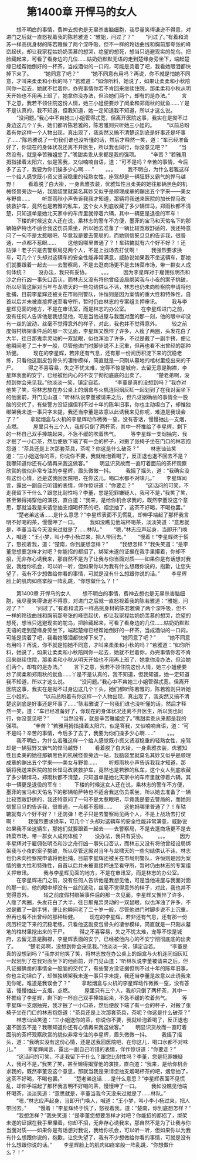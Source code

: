 # 　　第1400章 开悍马的女人
　　想不明白的事情，费神去想也是无辜杀害脑细胞，我尽量笑得谦逊不得意，对进门之后就一直怒视着我的陈若雅道：“雅姐，问过了？”
　　“问过了。”有着和流苏一样高挑身材的陈若雅做了两个深呼吸，但不一样的玲珑曲线和胸前那夸张的峰峦起伏，却让我家程姑奶奶羡慕的想哭，绝望的想死，想当只逃避现实的鸵鸟，把脸藏起来，可看了看身边的几位……姑奶奶默默无语的走到楚缘身旁坐下，端起楚缘已经帮她倒好的一杯茶，当成酒似的一口闷，可能是烫着了吧，我看她眼泪都快掉下来了。
　　“她同意了吧？”
　　“她不同意有用吗？再说，你不就是怕她不同意，才叫来柔柔和小秋的吗？”若雅道：“如你所料，她说了，如果让柔柔和小秋陪同你一起去，她就不拦着你，办完事情你若不肯回来继续住院，那柔柔和小秋从明天开始也不用再上班了，她拿你没办法，但治她们两个，却有的是办法。”
　　言下之意，我若不领住院这份人情，她三小姐便要炒了闵柔和郑雨秋的鱿鱼……丫是不是认真的，我不知道，但我知道，她一定知道我不知道，所以才这么说。
　　“没问题。”我心中不爽她三小姐管得忒宽，但离开医院这事，我实在是拗不过身边这几个丫头，她们都听陈若雅的，陈若雅则只听她三小姐的。
　　“以前总盼着有你这样一个人物出现，真出现了，我突然又搞不清楚这到底是好事还是坏事了……”陈若雅说了一句我们谁也没听懂的话，然后才释然一笑，道：“车已经准备好了，你现在的身体状况还离不开医生，所以我也同行，你没意见吧？”
　　“当然没有，就是辛苦雅姐您了。”嘴甜卖乖从来都是我的强项。
　　“辛苦？”若雅用拇指揉着太阳穴，似是答我，又似喃喃自语，道：“可不是吗？辛苦的事情，今后多了去了，我要为你们操多少心啊……”
　　。。。
　　我不明白，为什么若雅这样一个给人感觉既小资又贤淑稳重的轻熟女性，座驾却是一辆狂野又霸气的悍马越野！
　　看着脱了白大褂，一身素雅衣装，优雅知性且柔美的她往那辆黑色的机械怪兽旁边一站，我脑袋里就莫名其妙又似乎是顺理成章的蹦出五个字来——美女与野兽……
　　听郑雨秋小声告诉我我才知道，那辆将我送来医院的加长悍马改装救护车，竟然也是若雅的私车，这个女人到底收藏了多少辆悍马，郑雨秋都不清楚，只知道单是她北天家中的车库里就停着六辆，其中一辆更是退役的军车！
　　下楼的时候这女人还在说，乘林志的警车不方便，墨菲的宝马和天佑名下的那辆帕萨特也不适合我这伤员乘坐，所以她去准备了一辆比较宽敞舒适的，我还特意问了一句不是太惹眼吧，毕竟我是要去警局的，而她则信誓旦旦的告诉我，很普通，一点都不惹眼……
　　这他妈哪里普通了？！车轱辘就有六个好不好？！还防弹！老子只是去警察局见两个人，不是上战场去打仗啊！
　　我强烈要求换车，可几个丫头却对这辆车的安全性能非常满意，威胁说如果我不坐这辆车，那她们就要跟着一起去——去警察局，不是去逛商场更不是去转菜市场，带一群女人成何体统？
　　没办法，我只有妥协。
　　。。。
　　因为李星辉对于雇佣张明杰和沙之舟行凶一事矢口否认，而林志又没有将他曾经设局绑架我与小夜的案子挑破，所以尽管这厮对当年与龙啸天的一些勾结供认不讳，林志也仍未向检察院申请将他批捕，目前李星辉还被关在市局刑警队，许恒则是因为案情的重大性和特殊性，自首以后并未被直接押送至看守所，暂时仍由林志的专案组关押审讯。
　　我与李星辉见面的地方，不是在审讯室，而是林志的办公室。
　　在李星辉进门之前，没有任何人告诉他是我想见他，可是当他进屋与我面对面的那一刻，他的眼中却没有一丝的波动，丝毫不觉得意外的样子，对此，我也并不觉得意外。
　　较之前度假村绑架事件后的那一次见面，李星辉又憔悴了许多，人瘦了两圈，头发花白了大半，往日那鬼祟灵动的一双鼠眼，似也浑浊了许多，不过是戴了一副手铐，便让他瞬间老了二十岁一般，尽管他进门时脚步说不上沉重，但再也看不出曾经的那种矫健。
　　现在的李星辉，若非还有气息，还有那一份阅历积淀下来的沉稳老练，只看他这副皮包骨头的凄惨模样，简直就是一只刚从墓地的棺材里挖出来的干尸。
　　得之不喜容易，失之不忧太难，宠辱不惊是城府，去留无意是胸襟，李星辉表面的安宁，已经被他内心的不安宁彻彻底底的出卖了。
　　“楚老弟啊，没想到你会来见我。”他淡淡一笑，镇定自若。
　　“李董是真的没想到吗？”我亦对他笑了笑，将林志放在办公桌上的烟盒与火机连同烟灰缸一起划到了在我对面坐下的他面前，开门见山道：“听林队说李董被请来之后，但凡证据确凿的事情全一股脑的交代了，有些警方没证据但判不过十年的陈年旧事，你也主动坦白了，却惟独绑架我未遂一事只字未提，我还当李董是故意以此诱我来见你呢，难道是我误会了？”
　　拿起烟盒与火机的李星辉动作微微一窒，没有答话，慢慢抽出一支烟，点燃。
　　屋里只有三个人，我却只倒了两杯茶，其中一杯推给了李星辉，剩下的一杯自己双手捧端起来，不急不缓的吹着热气。
　　等李星辉一支烟抽完，我才抿了一小口茶，然后便放下端了有一会的杯子，对搬了张椅子坐在门口的林志抱怨道：“茶具还是上次那套茶具，茶呢？你这是什么破茶？”
　　林志讪讪笑道：“三小姐送你的茶，你说你不要，我就给泡着喝了，反正退也退不回去不是？我哪知道你还有心情再来我这做客。”
　　明显识货故而一直盯着面前的茶杯观察欣赏的貌似非常专注的李星辉，眉头微微一抖。
　　我摇了摇头，道：“我确实没有这份心情，还是送我回医院吧，在你这儿，喝口水都不对味儿。”
　　李星辉闻言，露出一副自己听错的表情，佯作惊讶道：“你要走？”
　　“这话问的可笑，不走我留下干什么？跟您比耐性吗？李董，您是犯罪嫌疑人，我可不是，”我笑了笑，甚至懒得揭穿他的演技，直白道：“我来，是给你机会求我的，既然李董没这个意思，那就当我是来请您抽支烟喝杯茶的吧，烟您抽了，这茶不好喝，不喝也罢。”
　　“楚老弟这话……是什么意思？”李星辉表面不见慌乱，却伸手端起了那杯我言明不好喝的茶，慢慢呷了一口。
　　我如没瞧见他端杯喝茶，淡淡笑道：“意思就是，李董当我今天没来过就是了……林队。”
　　“嗯，”林志应声起身，当即开门唤人，喊道：“王小梦，叫小李小杨过来，把人带回去。”
　　“慢着！”李星辉终于慌了，怒视着我，道：“楚南，你到底想怎样？”
　　“我想怎样？”我失笑道：“是李董您想要怎样才对吧？你能招的都招了，绑架未遂的证据在我手里攥着，你却不招，无非存心诱我来，那自然不是为了让我与你当面对质——如果你是有话想对我说，我给你机会，可以听一听，但如果你以为我有什么想跟你说的，抱歉，让您失望了，我有不少想做给你看的事情，可就是没有什么想跟你说的话。”
　　李星辉脸上的肌肉如痉挛般一阵乱跳，“你想做什么？！”

　　第1400章 开悍马的女人
　　想不明白的事情，费神去想也是无辜杀害脑细胞，我尽量笑得谦逊不得意，对进门之后就一直怒视着我的陈若雅道：“雅姐，问过了？”
　　“问过了。”有着和流苏一样高挑身材的陈若雅做了两个深呼吸，但不一样的玲珑曲线和胸前那夸张的峰峦起伏，却让我家程姑奶奶羡慕的想哭，绝望的想死，想当只逃避现实的鸵鸟，把脸藏起来，可看了看身边的几位……姑奶奶默默无语的走到楚缘身旁坐下，端起楚缘已经帮她倒好的一杯茶，当成酒似的一口闷，可能是烫着了吧，我看她眼泪都快掉下来了。
　　“她同意了吧？”
　　“她不同意有用吗？再说，你不就是怕她不同意，才叫来柔柔和小秋的吗？”若雅道：“如你所料，她说了，如果让柔柔和小秋陪同你一起去，她就不拦着你，办完事情你若不肯回来继续住院，那柔柔和小秋从明天开始也不用再上班了，她拿你没办法，但治她们两个，却有的是办法。”
　　言下之意，我若不领住院这份人情，她三小姐便要炒了闵柔和郑雨秋的鱿鱼……丫是不是认真的，我不知道，但我知道，她一定知道我不知道，所以才这么说。
　　“没问题。”我心中不爽她三小姐管得忒宽，但离开医院这事，我实在是拗不过身边这几个丫头，她们都听陈若雅的，陈若雅则只听她三小姐的。
　　“以前总盼着有你这样一个人物出现，真出现了，我突然又搞不清楚这到底是好事还是坏事了……”陈若雅说了一句我们谁也没听懂的话，然后才释然一笑，道：“车已经准备好了，你现在的身体状况还离不开医生，所以我也同行，你没意见吧？”
　　“当然没有，就是辛苦雅姐您了。”嘴甜卖乖从来都是我的强项。
　　“辛苦？”若雅用拇指揉着太阳穴，似是答我，又似喃喃自语，道：“可不是吗？辛苦的事情，今后多了去了，我要为你们操多少心啊……”
　　。。。
　　我不明白，为什么若雅这样一个给人感觉既小资又贤淑稳重的轻熟女性，座驾却是一辆狂野又霸气的悍马越野！
　　看着脱了白大褂，一身素雅衣装，优雅知性且柔美的她往那辆黑色的机械怪兽旁边一站，我脑袋里就莫名其妙又似乎是顺理成章的蹦出五个字来——美女与野兽……
　　听郑雨秋小声告诉我我才知道，那辆将我送来医院的加长悍马改装救护车，竟然也是若雅的私车，这个女人到底收藏了多少辆悍马，郑雨秋都不清楚，只知道单是她北天家中的车库里就停着六辆，其中一辆更是退役的军车！
　　下楼的时候这女人还在说，乘林志的警车不方便，墨菲的宝马和天佑名下的那辆帕萨特也不适合我这伤员乘坐，所以她去准备了一辆比较宽敞舒适的，我还特意问了一句不是太惹眼吧，毕竟我是要去警局的，而她则信誓旦旦的告诉我，很普通，一点都不惹眼……
　　这他妈哪里普通了？！车轱辘就有六个好不好？！还防弹！老子只是去警察局见两个人，不是上战场去打仗啊！
　　我强烈要求换车，可几个丫头却对这辆车的安全性能非常满意，威胁说如果我不坐这辆车，那她们就要跟着一起去——去警察局，不是去逛商场更不是去转菜市场，带一群女人成何体统？
　　没办法，我只有妥协。
　　。。。
　　因为李星辉对于雇佣张明杰和沙之舟行凶一事矢口否认，而林志又没有将他曾经设局绑架我与小夜的案子挑破，所以尽管这厮对当年与龙啸天的一些勾结供认不讳，林志也仍未向检察院申请将他批捕，目前李星辉还被关在市局刑警队，许恒则是因为案情的重大性和特殊性，自首以后并未被直接押送至看守所，暂时仍由林志的专案组关押审讯。
　　我与李星辉见面的地方，不是在审讯室，而是林志的办公室。
　　在李星辉进门之前，没有任何人告诉他是我想见他，可是当他进屋与我面对面的那一刻，他的眼中却没有一丝的波动，丝毫不觉得意外的样子，对此，我也并不觉得意外。
　　较之前度假村绑架事件后的那一次见面，李星辉又憔悴了许多，人瘦了两圈，头发花白了大半，往日那鬼祟灵动的一双鼠眼，似也浑浊了许多，不过是戴了一副手铐，便让他瞬间老了二十岁一般，尽管他进门时脚步说不上沉重，但再也看不出曾经的那种矫健。
　　现在的李星辉，若非还有气息，还有那一份阅历积淀下来的沉稳老练，只看他这副皮包骨头的凄惨模样，简直就是一只刚从墓地的棺材里挖出来的干尸。
　　得之不喜容易，失之不忧太难，宠辱不惊是城府，去留无意是胸襟，李星辉表面的安宁，已经被他内心的不安宁彻彻底底的出卖了。
　　“楚老弟啊，没想到你会来见我。”他淡淡一笑，镇定自若。
　　“李董是真的没想到吗？”我亦对他笑了笑，将林志放在办公桌上的烟盒与火机连同烟灰缸一起划到了在我对面坐下的他面前，开门见山道：“听林队说李董被请来之后，但凡证据确凿的事情全一股脑的交代了，有些警方没证据但判不过十年的陈年旧事，你也主动坦白了，却惟独绑架我未遂一事只字未提，我还当李董是故意以此诱我来见你呢，难道是我误会了？”
　　拿起烟盒与火机的李星辉动作微微一窒，没有答话，慢慢抽出一支烟，点燃。
　　屋里只有三个人，我却只倒了两杯茶，其中一杯推给了李星辉，剩下的一杯自己双手捧端起来，不急不缓的吹着热气。
　　等李星辉一支烟抽完，我才抿了一小口茶，然后便放下端了有一会的杯子，对搬了张椅子坐在门口的林志抱怨道：“茶具还是上次那套茶具，茶呢？你这是什么破茶？”
　　林志讪讪笑道：“三小姐送你的茶，你说你不要，我就给泡着喝了，反正退也退不回去不是？我哪知道你还有心情再来我这做客。”
　　明显识货故而一直盯着面前的茶杯观察欣赏的貌似非常专注的李星辉，眉头微微一抖。
　　我摇了摇头，道：“我确实没有这份心情，还是送我回医院吧，在你这儿，喝口水都不对味儿。”
　　李星辉闻言，露出一副自己听错的表情，佯作惊讶道：“你要走？”
　　“这话问的可笑，不走我留下干什么？跟您比耐性吗？李董，您是犯罪嫌疑人，我可不是，”我笑了笑，甚至懒得揭穿他的演技，直白道：“我来，是给你机会求我的，既然李董没这个意思，那就当我是来请您抽支烟喝杯茶的吧，烟您抽了，这茶不好喝，不喝也罢。”
　　“楚老弟这话……是什么意思？”李星辉表面不见慌乱，却伸手端起了那杯我言明不好喝的茶，慢慢呷了一口。
　　我如没瞧见他端杯喝茶，淡淡笑道：“意思就是，李董当我今天没来过就是了……林队。”
　　“嗯，”林志应声起身，当即开门唤人，喊道：“王小梦，叫小李小杨过来，把人带回去。”
　　“慢着！”李星辉终于慌了，怒视着我，道：“楚南，你到底想怎样？”
　　“我想怎样？”我失笑道：“是李董您想要怎样才对吧？你能招的都招了，绑架未遂的证据在我手里攥着，你却不招，无非存心诱我来，那自然不是为了让我与你当面对质——如果你是有话想对我说，我给你机会，可以听一听，但如果你以为我有什么想跟你说的，抱歉，让您失望了，我有不少想做给你看的事情，可就是没有什么想跟你说的话。”
　　李星辉脸上的肌肉如痉挛般一阵乱跳，“你想做什么？！”
